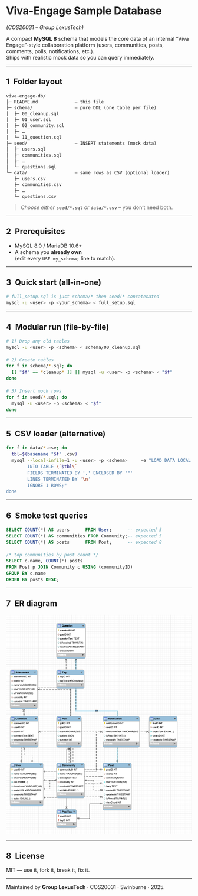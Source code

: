 # Viva-Engage Sample Database  
*(COS20031 – Group LexusTech)*

A compact **MySQL 8** schema that models the core data of an internal
“Viva Engage”-style collaboration platform (users, communities, posts,
comments, polls, notifications, etc.).  
Ships with realistic mock data so you can query immediately.

---

## 1 Folder layout

```
viva-engage-db/
├─ README.md              – this file
├─ schema/                – pure DDL (one table per file)
│  ├─ 00_cleanup.sql
│  ├─ 01_user.sql
│  ├─ 02_community.sql
│  ├─ …
│  └─ 11_question.sql
├─ seed/                  – INSERT statements (mock data)
│  ├─ users.sql
│  ├─ communities.sql
│  ├─ …
│  └─ questions.sql
└─ data/                  – same rows as CSV (optional loader)
   ├─ users.csv
   ├─ communities.csv
   ├─ …
   └─ questions.csv
```

> *Choose either* **`seed/*.sql`** *or* **`data/*.csv`** – you don’t need both.

---

## 2 Prerequisites

* MySQL 8.0 / MariaDB 10.6+  
* A schema you **already own**  
  (edit every `USE my_schema;` line to match).

---

## 3 Quick start (all-in-one)

```bash
# full_setup.sql is just schema/* then seed/* concatenated
mysql -u <user> -p <your_schema> < full_setup.sql
```

---

## 4 Modular run (file-by-file)

```bash
# 1) Drop any old tables
mysql -u <user> -p <schema> < schema/00_cleanup.sql

# 2) Create tables
for f in schema/*.sql; do
  [[ "$f" == *cleanup* ]] || mysql -u <user> -p <schema> < "$f"
done

# 3) Insert mock rows
for f in seed/*.sql; do
  mysql -u <user> -p <schema> < "$f"
done
```

---

## 5 CSV loader (alternative)

```bash
for f in data/*.csv; do
  tbl=$(basename "$f" .csv)
  mysql --local-infile=1 -u <user> -p <schema>     -e "LOAD DATA LOCAL INFILE '$PWD/$f'
        INTO TABLE \`$tbl\`
        FIELDS TERMINATED BY ',' ENCLOSED BY '"'
        LINES TERMINATED BY '\n'
        IGNORE 1 ROWS;"
done
```

---

## 6 Smoke test queries

```sql
SELECT COUNT(*) AS users      FROM User;      -- expected 5
SELECT COUNT(*) AS communities FROM Community;-- expected 5
SELECT COUNT(*) AS posts      FROM Post;      -- expected 8

/* top communities by post count */
SELECT c.name, COUNT(*) posts
FROM Post p JOIN Community c USING (communityID)
GROUP BY c.name
ORDER BY posts DESC;
```

---

## 7 ER diagram


![ER diagram](docs/er_viva_engage.png)

---

## 8 License

MIT — use it, fork it, break it, fix it.

---

Maintained by **Group LexusTech** · COS20031 · Swinburne · 2025.
